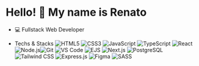 # Hello! 👋 My name is Renato

- 💻 Fullstack Web Developer

- Techs & Stacks
![HTML5](https://img.shields.io/badge/HTML5-E34F26?logo=html5&logoColor=white)
![CSS3](https://img.shields.io/badge/CSS3-1572B6?logo=css3&logoColor=white)
![JavaScript](https://img.shields.io/badge/JavaScript-ES6+-F7DF1E?logo=javascript&logoColor=yellow)
![TypeScript](https://img.shields.io/badge/TypeScript-007acd?logo=typescript&logoColor=blue)
![React](https://img.shields.io/badge/React-18.2-61DAFB?logo=react)
![Node.js](https://img.shields.io/badge/Node.js-18.0-339933?logo=nodedotjs)![Git](https://img.shields.io/badge/Git-F05032?logo=git&logoColor=white)
![VS Code](https://img.shields.io/badge/VS_Code-007ACC?logo=visualstudiocode)
![EJS](https://img.shields.io/badge/EJS-8A4182?logo=ejs&logoColor=white)
![Next.js](https://img.shields.io/badge/Next.js-000000?logo=nextdotjs&logoColor=white)
![PostgreSQL](https://img.shields.io/badge/PostgreSQL-316192?logo=postgresql&logoColor=white)
![Tailwind CSS](https://img.shields.io/badge/Tailwind_CSS-06B6D4?logo=tailwindcss&logoColor=white)
![Express.js](https://img.shields.io/badge/Express.js-000000?logo=express&logoColor=white)
![Figma](https://img.shields.io/badge/Figma-F24E1E?logo=figma&logoColor=white)
![SASS](https://img.shields.io/badge/SASS-CC6699?logo=sass&logoColor=white)
